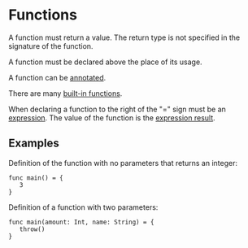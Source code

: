 # Functions

A function must return a value. The return type is not specified in the signature of the function.

A function must be declared above the place of its usage.

A function can be [annotated](/en/ride/functions/annotations).

There are many [built-in functions](/en/ride/functions/built-in-functions/).

When declaring a function to the right of the "=" sign must be an [expression](/en/ride/base-concepts/expression). The value of the function is the [expression result](/en/ride/base-concepts/expression#expression-result).

## Examples

Definition of the function with no parameters that returns an integer:

``` ride
func main() = {
   3
}
```

Definition of a function with two parameters:

``` ride
func main(amount: Int, name: String) = {
   throw()
}
```
